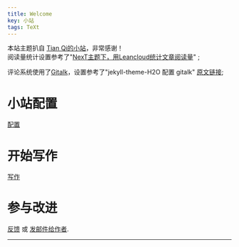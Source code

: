 ```yaml
---
title: Welcome
key: 小站
tags: TeXt
---
```

本站主题扒自 [Tian Qi的小站](https://tianqi.name/blog/)，非常感谢！  
阅读量统计设置参考了"[NexT主题下，用Leancloud统计文章阅读量](https://blog.csdn.net/weixin_39345384/article/details/80787998)" ; 

评论系统使用了[Gitalk](https://github.com/gitalk/gitalk )，设置参考了"jekyll-theme-H2O 配置 gitalk" [原文链接](https://weijunzii.github.io/2018/06/29/Add-Gitalk-In-Jekyll-Theme-H2O.html);

# 小站配置
[配置](https://tianqi.name/jekyll-TeXt-theme/docs/en/configuration) 
# 开始写作
[写作](https://tianqi.name/jekyll-TeXt-theme/docs/en/writing-posts) 
# 参与改进
[反馈](https://github.com/kitian616/jekyll-TeXt-theme/issues)  或 [发邮件给作者](mailto:kitian616@outlook.com).

---
